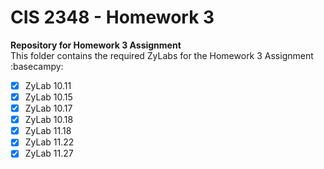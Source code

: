 # **CIS 2348 - Homework 3**
**Repository for Homework 3 Assignment**<br>
This folder contains the required ZyLabs for the Homework 3 Assignment :basecampy:
- [x] ZyLab 10.11
- [x] ZyLab 10.15
- [x] ZyLab 10.17
- [x] ZyLab 10.18
- [x] ZyLab 11.18
- [x] ZyLab 11.22
- [x] ZyLab 11.27
